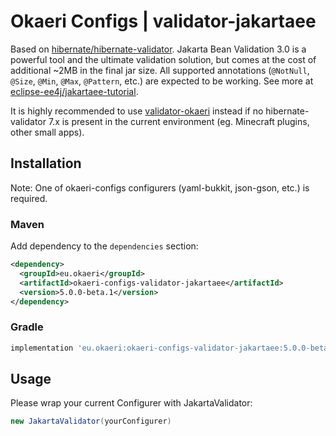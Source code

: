 # Okaeri Configs | validator-jakartaee

Based on [hibernate/hibernate-validator](https://github.com/hibernate/hibernate-validator). Jakarta Bean Validation 3.0 is a powerful tool and the ultimate validation solution, but comes at the cost
of additional ~2MB in the final jar size. All supported annotations (`@NotNull`, `@Size`, `@Min`, `@Max`, `@Pattern`, etc.) are expected to be working. See more
at [eclipse-ee4j/jakartaee-tutorial](https://github.com/eclipse-ee4j/jakartaee-tutorial/blob/569bf35a26f8965936ebd02cde84a2dcc11291f7/src/main/asciidoc/bean-validation/bean-validation002.adoc).

It is highly recommended to use [validator-okaeri](https://github.com/OkaeriPoland/okaeri-configs/tree/master/validator-okaeri)
instead if no hibernate-validator 7.x is present in the current environment (eg. Minecraft plugins, other small apps).

## Installation

Note: One of okaeri-configs configurers (yaml-bukkit, json-gson, etc.) is required.

### Maven

Add dependency to the `dependencies` section:

```xml
<dependency>
  <groupId>eu.okaeri</groupId>
  <artifactId>okaeri-configs-validator-jakartaee</artifactId>
  <version>5.0.0-beta.1</version>
</dependency>
```

### Gradle

```groovy
implementation 'eu.okaeri:okaeri-configs-validator-jakartaee:5.0.0-beta.1'
```

## Usage

Please wrap your current Configurer with JakartaValidator:

```java
new JakartaValidator(yourConfigurer)
```
